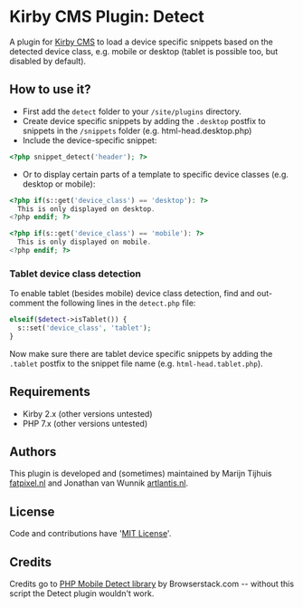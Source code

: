 # Kirby CMS Plugin: Detect

A plugin for [Kirby CMS](http://getkirby.com) to load a device specific snippets based on the detected device class, e.g. mobile or desktop (tablet is possible too, but disabled by default).

## How to use it?

* First add the `detect` folder to your `/site/plugins` directory.
* Create device specific snippets by adding the `.desktop` postfix to snippets in the `/snippets` folder (e.g. html-head.desktop.php)
* Include the device-specific snippet:

```php
<?php snippet_detect('header'); ?>
```

* Or to display certain parts of a template to specific device classes (e.g. desktop or mobile):

```php
<?php if(s::get('device_class') == 'desktop'): ?>
  This is only displayed on desktop.
<?php endif; ?>

<?php if(s::get('device_class') == 'mobile'): ?>
  This is only displayed on mobile.
<?php endif; ?>
```

### Tablet device class detection

To enable tablet (besides mobile) device class detection, find and out-comment the following lines in the `detect.php` file:

```php
elseif($detect->isTablet()) {
  s::set('device_class', 'tablet');
}
```

Now make sure there are tablet device specific snippets by adding the `.tablet` postfix to the snippet file name (e.g. `html-head.tablet.php`).

## Requirements

- Kirby 2.x (other versions untested)
- PHP 7.x (other versions untested)

## Authors

This plugin is developed and (sometimes) maintained by Marijn Tijhuis [fatpixel.nl](https://fatpixel.nl) and Jonathan van Wunnik [artlantis.nl](https://artlantis.nl).

## License

Code and contributions have '[MIT License](./license.md)'.

## Credits

Credits go to [PHP Mobile Detect library](https://github.com/serbanghita/Mobile-Detect) by Browserstack.com -- without this script the Detect plugin wouldn't work.
